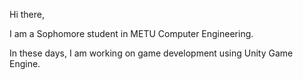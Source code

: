 Hi there,

I am a Sophomore student in METU Computer Engineering.

In these days, I am working on game development using Unity Game Engine.
